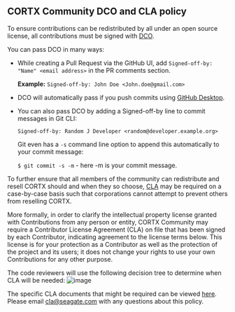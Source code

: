 ## CORTX Community DCO and CLA policy

To ensure contributions can be redistributed by all under an open source license,
all contributions must be signed with [DCO](https://opensource.com/article/18/3/cla-vs-dco-whats-difference).

You can pass DCO in many ways:

- While creating a Pull Request via the GitHub UI, add `Signed-off-by: "Name" <email address>` in the PR comments section.

   **Example:** `Signed-off-by: John Doe <John.doe@gmail.com>`

- DCO will automatically pass if you push commits using [GitHub Desktop](https://docs.github.com/en/desktop/installing-and-configuring-github-desktop/configuring-git-for-github-desktop).

- You can also pass DCO by adding a Signed-off-by line to commit messages in Git CLI:

   `Signed-off-by: Random J Developer <random@developer.example.org>`

    Git even has a `-s` command line option to append this automatically to your commit message:

   `$ git commit -s -m` - here -m is your commit message.

To further ensure that all members of the community can redistribute and resell CORTX should and when they so choose,
[CLA](https://opensource.com/article/18/3/cla-vs-dco-whats-difference) may be
required on a case-by-case basis such that corporations cannot attempt to prevent others from reselling CORTX.

More formally, in order to clarify the intellectual property license granted with Contributions
from any person or entity, CORTX Community may require a Contributor License Agreement (CLA) on
file that has been signed by each Contributor, indicating agreement to the license terms below. This
license is for your protection as a Contributor as well as the protection of the project and its users;
it does not change your rights to use your own Contributions for any other purpose.

The code reviewers will use the following decision tree to determine when CLA will be needed:
![image](https://user-images.githubusercontent.com/2047294/88670714-a1706b00-d0a2-11ea-80f5-bfe5324928ac.png)

The specific CLA documents that might be required can be viewed [here](cla/).
Please email [cla@seagate.com](mailto:cla@seagate.com) with any questions about this policy.
